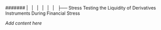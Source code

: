 ####### |   |   |   |   |   |   ├── Stress Testing the Liquidity of Derivatives Instruments During Financial Stress

*Add content here*